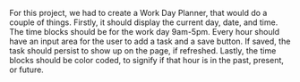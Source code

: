 For this project, we had to create a Work Day Planner, that would do a couple of things. Firstly, it should display the current day, date, and time. The time blocks should be for the work day 9am-5pm. Every hour should have an input area for the user to add a task and a save button. If saved, the task should persist to show up on the page, if refreshed. Lastly, the time blocks should be color coded, to signify if that hour is in the past, present, or future. 







